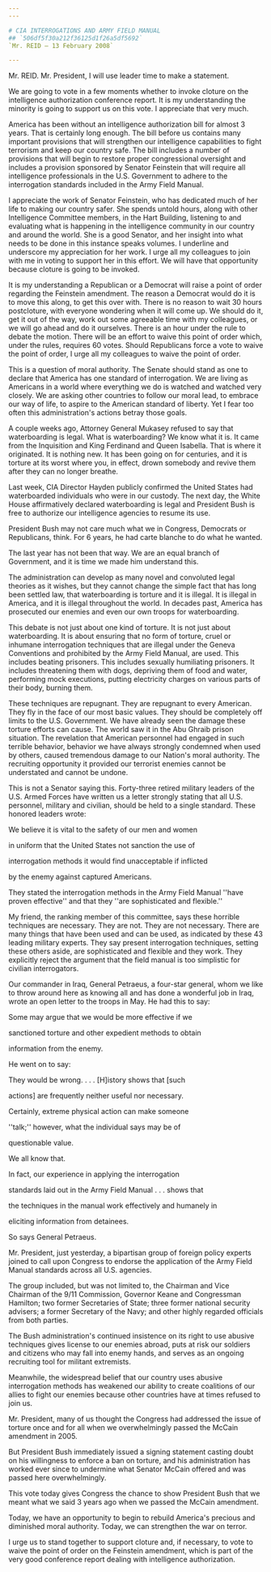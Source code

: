 ```yaml
---
---

# CIA INTERROGATIONS AND ARMY FIELD MANUAL
## `506df5f30a212f36125d1f26a5df5692`
`Mr. REID — 13 February 2008`

---
```



Mr. REID. Mr. President, I will use leader time to make a statement.

We are going to vote in a few moments whether to invoke cloture on 
the intelligence authorization conference report. It is my 
understanding the minority is going to support us on this vote. I 
appreciate that very much.

America has been without an intelligence authorization bill for 
almost 3 years. That is certainly long enough. The bill before us 
contains many important provisions that will strengthen our 
intelligence capabilities to fight terrorism and keep our country safe. 
The bill includes a number of provisions that will begin to restore 
proper congressional oversight and includes a provision sponsored by 
Senator Feinstein that will require all intelligence professionals in 
the U.S. Government to adhere to the interrogation standards included 
in the Army Field Manual.

I appreciate the work of Senator Feinstein, who has dedicated much of 
her life to making our country safer. She spends untold hours, along 
with other Intelligence Committee members, in the Hart Building, 
listening to and evaluating what is happening in the intelligence 
community in our country and around the world. She is a good Senator, 
and her insight into what needs to be done in this instance speaks 
volumes. I underline and underscore my appreciation for her work. I 
urge all my colleagues to join with me in voting to support her in this 
effort. We will have that opportunity because cloture is going to be 
invoked.

It is my understanding a Republican or a Democrat will raise a point 
of order regarding the Feinstein amendment. The reason a Democrat would 
do it is to move this along, to get this over with. There is no reason 
to wait 30 hours postcloture, with everyone wondering when it will come 
up. We should do it, get it out of the way, work out some agreeable 
time with my colleagues, or we will go ahead and do it ourselves. There 
is an hour under the rule to debate the motion. There will be an effort 
to waive this point of order which, under the rules, requires 60 votes. 
Should Republicans force a vote to waive the point of order, I urge all 
my colleagues to waive the point of order.


This is a question of moral authority. The Senate should stand as one 
to declare that America has one standard of interrogation. We are 
living as Americans in a world where everything we do is watched and 
watched very closely. We are asking other countries to follow our moral 
lead, to embrace our way of life, to aspire to the American standard of 
liberty. Yet I fear too often this administration's actions betray 
those goals.

A couple weeks ago, Attorney General Mukasey refused to say that 
waterboarding is legal. What is waterboarding? We know what it is. It 
came from the Inquisition and King Ferdinand and Queen Isabella. That 
is where it originated. It is nothing new. It has been going on for 
centuries, and it is torture at its worst where you, in effect, drown 
somebody and revive them after they can no longer breathe.

Last week, CIA Director Hayden publicly confirmed the United States 
had waterboarded individuals who were in our custody. The next day, the 
White House affirmatively declared waterboarding is legal and President 
Bush is free to authorize our intelligence agencies to resume its use.

President Bush may not care much what we in Congress, Democrats or 
Republicans, think. For 6 years, he had carte blanche to do what he 
wanted.


The last year has not been that way. We are an equal branch of 
Government, and it is time we made him understand this.

The administration can develop as many novel and convoluted legal 
theories as it wishes, but they cannot change the simple fact that has 
long been settled law, that waterboarding is torture and it is illegal. 
It is illegal in America, and it is illegal throughout the world. In 
decades past, America has prosecuted our enemies and even our own 
troops for waterboarding.

This debate is not just about one kind of torture. It is not just 
about waterboarding. It is about ensuring that no form of torture, 
cruel or inhumane interrogation techniques that are illegal under the 
Geneva Conventions and prohibited by the Army Field Manual, are used. 
This includes beating prisoners. This includes sexually humiliating 
prisoners. It includes threatening them with dogs, depriving them of 
food and water, performing mock executions, putting electricity charges 
on various parts of their body, burning them.

These techniques are repugnant. They are repugnant to every American. 
They fly in the face of our most basic values. They should be 
completely off limits to the U.S. Government. We have already seen the 
damage these torture efforts can cause. The world saw it in the Abu 
Ghraib prison situation. The revelation that American personnel had 
engaged in such terrible behavior, behavior we have always strongly 
condemned when used by others, caused tremendous damage to our Nation's 
moral authority. The recruiting opportunity it provided our terrorist 
enemies cannot be understated and cannot be undone.

This is not a Senator saying this. Forty-three retired military 
leaders of the U.S. Armed Forces have written us a letter strongly 
stating that all U.S. personnel, military and civilian, should be held 
to a single standard. These honored leaders wrote:




 We believe it is vital to the safety of our men and women 


 in uniform that the United States not sanction the use of 


 interrogation methods it would find unacceptable if inflicted 


 by the enemy against captured Americans.


They stated the interrogation methods in the Army Field Manual ''have 
proven effective'' and that they ''are sophisticated and flexible.''

My friend, the ranking member of this committee, says these horrible 
techniques are necessary. They are not. They are not necessary. There 
are many things that have been used and can be used, as indicated by 
these 43 leading military experts. They say present interrogation 
techniques, setting these others aside, are sophisticated and flexible 
and they work. They explicitly reject the argument that the field 
manual is too simplistic for civilian interrogators.

Our commander in Iraq, General Petraeus, a four-star general, whom we 
like to throw around here as knowing all and has done a wonderful job 
in Iraq, wrote an open letter to the troops in May. He had this to say:




 Some may argue that we would be more effective if we 


 sanctioned torture and other expedient methods to obtain 


 information from the enemy.


He went on to say:




 They would be wrong. . . . [H]istory shows that [such 


 actions] are frequently neither useful nor necessary.



 Certainly, extreme physical action can make someone 


 ''talk;'' however, what the individual says may be of 


 questionable value.


We all know that.




 In fact, our experience in applying the interrogation 


 standards laid out in the Army Field Manual . . . shows that 


 the techniques in the manual work effectively and humanely in 


 eliciting information from detainees.


So says General Petraeus.

Mr. President, just yesterday, a bipartisan group of foreign policy 
experts joined to call upon Congress to endorse the application of the 
Army Field Manual standards across all U.S. agencies.

The group included, but was not limited to, the Chairman and Vice 
Chairman of the 9/11 Commission, Governor Keane and Congressman 
Hamilton; two former Secretaries of State; three former national 
security advisers; a former Secretary of the Navy; and other highly 
regarded officials from both parties.

The Bush administration's continued insistence on its right to use 
abusive techniques gives license to our enemies abroad, puts at risk 
our soldiers and citizens who may fall into enemy hands, and serves as 
an ongoing recruiting tool for militant extremists.

Meanwhile, the widespread belief that our country uses abusive 
interrogation methods has weakened our ability to create coalitions of 
our allies to fight our enemies because other countries have at times 
refused to join us.

Mr. President, many of us thought the Congress had addressed the 
issue of torture once and for all when we overwhelmingly passed the 
McCain amendment in 2005.

But President Bush immediately issued a signing statement casting 
doubt on his willingness to enforce a ban on torture, and his 
administration has worked ever since to undermine what Senator McCain 
offered and was passed here overwhelmingly.

This vote today gives Congress the chance to show President Bush that 
we meant what we said 3 years ago when we passed the McCain amendment.

Today, we have an opportunity to begin to rebuild America's precious 
and diminished moral authority. Today, we can strengthen the war on 
terror.

I urge us to stand together to support cloture and, if necessary, to 
vote to waive the point of order on the Feinstein amendment, which is 
part of the very good conference report dealing with intelligence 
authorization.